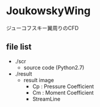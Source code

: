 # JoukowskyWing
ジューコフスキー翼周りのCFD

## file list
  + ./scr
    * source code (Python2.7)
  + ./result
    * result image
      - Cp : Pressure Coefficient
      - Cm : Moment Coefficient
      - StreamLine

